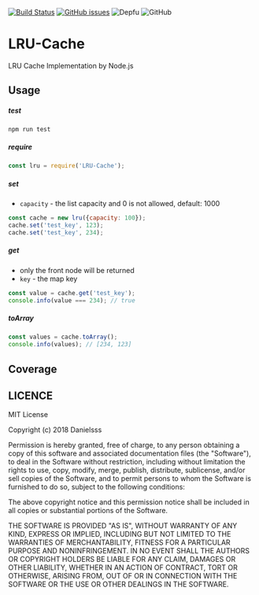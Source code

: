 [![Build Status](https://travis-ci.com/danielsss/LRU-Cache.svg?branch=master)](https://travis-ci.com/danielsss/LRU-Cache)
[![GitHub issues](https://img.shields.io/github/issues/danielsss/LRU-Cache.svg)](https://github.com/danielsss/LRU-Cache/issues)
![Depfu](https://img.shields.io/depfu/depfu/example-ruby.svg)
![GitHub](https://img.shields.io/github/license/mashape/apistatus.svg)

# LRU-Cache
LRU Cache Implementation by Node.js

## Usage

##### test

```shell
npm run test
```

##### require

```js
const lru = require('LRU-Cache');
```

##### set

* `capacity` - the list capacity and 0 is not allowed, default: 1000

```js
const cache = new lru({capacity: 100});
cache.set('test_key', 123);
cache.set('test_key', 234);
```

##### get

* only the front node will be returned
* `key` - the map key

```js
const value = cache.get('test_key');
console.info(value === 234); // true
```


##### toArray

```js
const values = cache.toArray();
console.info(values); // [234, 123]
```

## Coverage


## LICENCE
MIT License

Copyright (c) 2018 Danielsss

Permission is hereby granted, free of charge, to any person obtaining a copy
of this software and associated documentation files (the "Software"), to deal
in the Software without restriction, including without limitation the rights
to use, copy, modify, merge, publish, distribute, sublicense, and/or sell
copies of the Software, and to permit persons to whom the Software is
furnished to do so, subject to the following conditions:

The above copyright notice and this permission notice shall be included in all
copies or substantial portions of the Software.

THE SOFTWARE IS PROVIDED "AS IS", WITHOUT WARRANTY OF ANY KIND, EXPRESS OR
IMPLIED, INCLUDING BUT NOT LIMITED TO THE WARRANTIES OF MERCHANTABILITY,
FITNESS FOR A PARTICULAR PURPOSE AND NONINFRINGEMENT. IN NO EVENT SHALL THE
AUTHORS OR COPYRIGHT HOLDERS BE LIABLE FOR ANY CLAIM, DAMAGES OR OTHER
LIABILITY, WHETHER IN AN ACTION OF CONTRACT, TORT OR OTHERWISE, ARISING FROM,
OUT OF OR IN CONNECTION WITH THE SOFTWARE OR THE USE OR OTHER DEALINGS IN THE
SOFTWARE.

